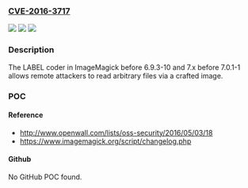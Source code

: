 ### [CVE-2016-3717](https://cve.mitre.org/cgi-bin/cvename.cgi?name=CVE-2016-3717)
![](https://img.shields.io/static/v1?label=Product&message=n%2Fa&color=blue)
![](https://img.shields.io/static/v1?label=Version&message=n%2Fa&color=blue)
![](https://img.shields.io/static/v1?label=Vulnerability&message=n%2Fa&color=brighgreen)

### Description

The LABEL coder in ImageMagick before 6.9.3-10 and 7.x before 7.0.1-1 allows remote attackers to read arbitrary files via a crafted image.

### POC

#### Reference
- http://www.openwall.com/lists/oss-security/2016/05/03/18
- https://www.imagemagick.org/script/changelog.php

#### Github
No GitHub POC found.

